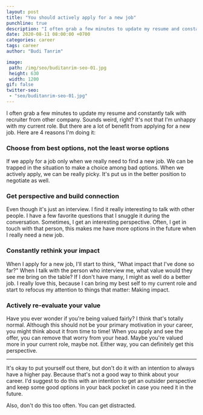 ```yaml
---
layout: post
title: "You should actively apply for a new job"
punchline: true
description: "I often grab a few minutes to update my resume and constantly talk with recruiter from other company. Sounds weird, right? It's not that I'm unhappy with my current role. But there are a lot of benefit from applying for a new job."
date: 2020-08-11 08:00:00 +0700
categories: career
tags: career
author: "Budi Tanrim"

image:
 path: /img/seo/buditanrim-seo-01.jpg
 height: 630
 width: 1200
gif: false
twitter-seo: 
 - "seo/buditanrim-seo-01.jpg"
---
```


I often grab a few minutes to update my resume and constantly talk with recruiter from other company. Sounds weird, right? It's not that I'm unhappy with my current role. But there are a lot of benefit from applying for a new job. Here are 4 reasons I'm doing it:

### Choose from best options, not the least worse options

If we apply for a job only when we really need to find a new job. We can be trapped in the situation to make a choice among bad options. When we actively apply, we can be really picky. It's put us in the better position to negotiate as well. 

### Get perspective and build connection

Even though it's just an interview. I find it really interesting to talk with other people. I have a few favorite questions that I snuggle it during the conversation. Sometimes, I get an interesting perspective. Often, I get in touch with that person, this makes me have more options in the future when I really need a new job.

### Constantly rethink your impact

When I apply for a new job, I'll start to think, "What impact that I've done so far?" When I talk with the person who interview me, what value would they see me bring on the table? If I don't have many, I might as well do a better job. I really love this, because I can bring my best self to my current role and start to refocus my attention to things that matter: Making impact.

### Actively re-evaluate your value

Have you ever wonder if you're being valued fairly? I think that's totally normal. Although this should not be your primary motivation in your career, you might think about it from time to time! When you apply and see the offer, you can remove that worry from your head. Maybe you're valued more in your current role, maybe not. Either way, you can definitely get this perspective.

---

It's okay to put yourself out there, but don't do it with an intention to always have a higher pay. Because that's not a good way to think about your career. I'd suggest to do this with an intention to get an outsider perspective and keep some good options in your back pocket in case you need it in the future.

Also, don't do this too often. You can get distracted.
